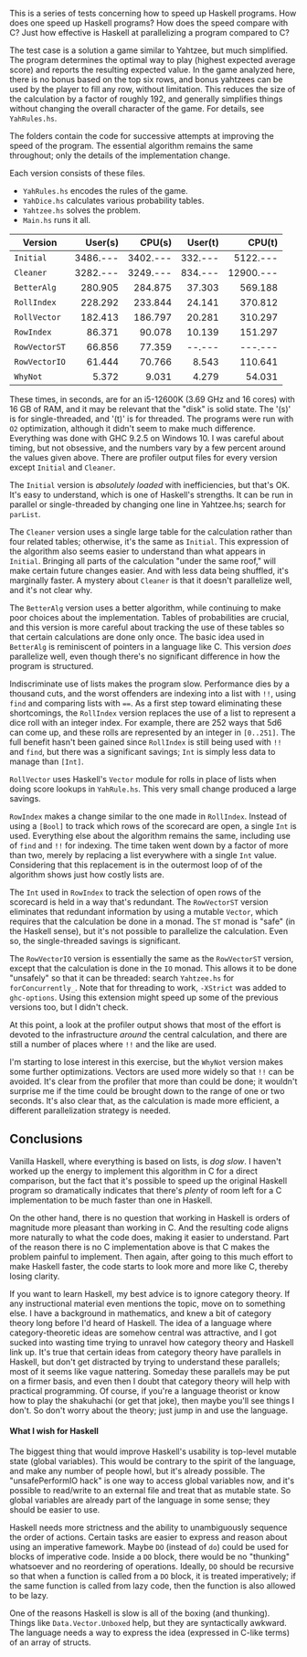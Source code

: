 
This is a series of tests concerning how to speed up Haskell programs. How does one speed up Haskell programs? How does the speed compare with C? Just how effective is Haskell at parallelizing a program compared to C?

The test case is a solution a game similar to Yahtzee, but much simplified. The program determines the optimal way to play (highest expected average score) and reports the resulting expected value. In the game analyzed here, there is no bonus based on the top six rows, and bonus yahtzees can be used by the player to fill any row, without limitation. This reduces the size of the calculation by a factor of roughly 192, and generally simplifies things without changing the overall character of the game. For details, see `YahRules.hs`.

The folders contain the code for successive attempts at improving the speed of the program. The essential algorithm remains the same throughout; only the details of the implementation change.

Each version consists of these files.
* `YahRules.hs` encodes the rules of the game.
* `YahDice.hs` calculates various probability tables.
* `Yahtzee.hs` solves the problem.
* `Main.hs` runs it all.


| Version     | User(s)  | CPU(s)    | User(t) | CPU(t)    |
| -----       |  -----:  | -----:    | -----:  | -----:    |
|`Initial`    | 3486.--- | 3402.---  | 332.--- |  5122.--- |
|`Cleaner`    | 3282.--- | 3249.---  | 834.--- | 12900.--- |
|`BetterAlg`  |  280.905 |  284.875  |  37.303 |   569.188 |
|`RollIndex`  |  228.292 |  233.844  |  24.141 |   370.812 |
|`RollVector` |  182.413 |  186.797  |  20.281 |   310.297 |
|`RowIndex`   |   86.371 |   90.078  |  10.139 |   151.297 |
|`RowVectorST`|   66.856 |   77.359  |  --.--- |   ---.--- |
|`RowVectorIO`|   61.444 |   70.766  |   8.543 |   110.641 |
|`WhyNot`     |    5.372 |    9.031  |   4.279 |    54.031 |


These times, in seconds, are for an i5-12600K (3.69 GHz and 16 cores) with 16 GB of RAM, and it may be relevant that the "disk" is solid state. The '(s)' is for single-threaded, and '(t)' is for threaded. The programs were run with `O2` optimization, although it didn't seem to make much difference. Everything was done with GHC 9.2.5 on Windows 10. I was careful about timing, but not obsessive, and the numbers vary by a few percent around the values given above. There are profiler output files for every version except `Initial` and `Cleaner`.

The `Initial` version is *absolutely loaded* with inefficiencies, but that's OK. It's easy to understand, which is one of Haskell's strengths. It can be run in parallel or single-threaded by changing one line in Yahtzee.hs; search for `parList`.

The `Cleaner` version uses a single large table for the calculation rather than four related tables; otherwise, it's the same as `Initial`. This expression of the algorithm also seems easier to understand than what appears in `Initial`. Bringing all parts of the calculation "under the same roof," will make certain future changes easier. And with less data being shuffled, it's marginally faster. A mystery about `Cleaner` is that it doesn't parallelize well, and it's not clear why.

The `BetterAlg` version uses a better algorithm, while continuing to make poor choices about the implementation. Tables of probabilities are crucial, and this version is more careful about tracking the use of these tables so that certain calculations are done only once. The basic idea used in `BetterAlg` is reminiscent of pointers in a language like C. This version *does* parallelize well, even though there's no significant difference in how the program is structured.

Indiscriminate use of lists makes the program slow. Performance dies by a thousand cuts, and the worst offenders are indexing into a list with `!!`, using `find` and comparing lists with `==`. As a first step toward eliminating these shortcomings, the `RollIndex` version replaces the use of a list to represent a dice roll with an integer index. For example, there are 252 ways that 5d6 can come up, and these rolls are represented by an integer in `[0..251]`. The full benefit hasn't been gained since `RollIndex` is still being used with `!!` and `find`, but there was a significant savings; `Int` is simply less data to manage than `[Int]`.

`RollVector` uses Haskell's `Vector` module for rolls in place of lists when doing score lookups in `YahRule.hs`. This very small change produced a large savings.

`RowIndex` makes a change similar to the one made in `RollIndex`. Instead of using a `[Bool]` to track which rows of the scorecard are open, a single `Int` is used. Everything else about the algorithm remains the same, including use of `find` and `!!` for indexing. The time taken went down by a factor of more than two, merely by replacing a list everywhere with a single `Int` value. Considering that this replacement is in the outermost loop of of the algorithm shows just how costly lists are.

The `Int` used in `RowIndex` to track the selection of open rows of the scorecard is held in a way that's redundant. The `RowVectorST` version eliminates that redundant information by using a mutable `Vector`, which requires that the calculation be done in a monad. The `ST` monad is "safe" (in the Haskell sense), but it's not possible to parallelize the calculation. Even so, the single-threaded savings is significant.

The `RowVectorIO` version is essentially the same as the `RowVectorST` version, except that the calculation is done in the `IO` monad. This allows it to be done "unsafely" so that it can be threaded: search `Yahtzee.hs` for `forConcurrently_`. Note that for threading to work, `-XStrict` was added to `ghc-options`. Using this extension might speed up some of the previous versions too, but I didn't check.

At this point, a look at the profiler output shows that most of the effort is devoted to the infrastructure *around* the central calculation, and there are still a number of places where `!!` and the like are used.

I'm starting to lose interest in this exercise, but the `WhyNot` version makes some further optimizations. Vectors are used more widely so that `!!` can be avoided. It's clear from the profiler that more than could be done; it wouldn't surprise me if the time could be brought down to the range of one or two seconds. It's also clear that, as the calculation is made more efficient, a different parallelization strategy is needed. 


Conclusions
-----------

Vanilla Haskell, where everything is based on lists, is *dog slow*. I haven't worked up the energy to implement this algorithm in C for a direct comparison, but the fact that it's possible to speed up the original Haskell program so dramatically indicates that there's *plenty* of room left for a C implementation to be much faster than one in Haskell.

On the other hand, there is no question that working in Haskell is orders of magnitude more pleasant than working in C. And the resulting code aligns more naturally to what the code does, making it easier to understand. Part of the reason there is no C implementation above is that C makes the problem painful to implement. Then again, after going to this much effort to make Haskell faster, the code starts to look more and more like C, thereby losing clarity.

If you want to learn Haskell, my best advice is to ignore category theory. If any instructional material even mentions the topic, move on to something else. I have a background in mathematics, and knew a bit of category theory long before I'd heard of Haskell. The idea of a language where category-theoretic ideas are somehow central was attractive, and I got sucked into wasting time trying to unravel how category theory and Haskell link up. It's true that certain ideas from category theory have parallels in Haskell, but don't get distracted by trying to understand these parallels; most of it seems like vague nattering. Someday these parallels may be put on a firmer basis, and even then I doubt that category theory will help with practical programming. Of course, if you're a language theorist or know how to play the shakuhachi (or get that joke), then maybe you'll see things I don't. So don't worry about the theory; just jump in and use the language.

#### What I wish for Haskell 

The biggest thing that would improve Haskell's usability is top-level mutable state (global variables). This would be contrary to the spirit of the language, and make any number of people howl, but it's already possible. The "unsafePerformIO hack" is one way to access global variables now, and it's possible to read/write to an external file and treat that as mutable state. So global variables are already part of the language in some sense; they should be easier to use.

Haskell needs more strictness and the ability to unambiguously sequence the order of actions. Certain tasks are easier to express and reason about using an imperative famework. Maybe `DO` (instead of `do`) could be used for blocks of imperative code. Inside a `DO` block, there would be no "thunking" whatsoever and no reordering of operations. Ideally, `DO` should be recursive so that when a function is called from a `DO` block, it is treated imperatively; if the same function is called from lazy code, then the function is also allowed to be lazy.

One of the reasons Haskell is slow is all of the boxing (and thunking). Things like `Data.Vector.Unboxed` help, but they are syntactically awkward. The language needs a way to express the idea (expressed in C-like terms) of an array of structs. 




